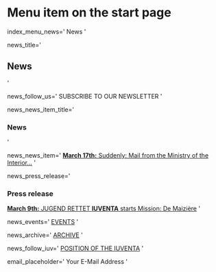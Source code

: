 # Menu item on the start page
index_menu_news='
News
'

news_title='
## News
'

news_follow_us='
SUBSCRIBE TO OUR NEWSLETTER
'

news_news_item_title='
### News
'

news_news_item='
[**March 17th:** Suddenly: Mail from the Ministry of the Interior...](./archive#top)
'

news_press_release='
### Press release

[**March 9th:** JUGEND RETTET **IUVENTA** starts Mission: De Maizière](../f/files/Pressemitteilung.pdf) 
'

news_events='
[EVENTS](https://www.facebook.com/pg/JugendRettet/events/)
'

news_archive='
[ARCHIVE](./archive)
'

news_follow_iuv='
[POSITION OF THE IUVENTA](./mission#current)
'

email_placeholder='
Your E-Mail Address
'

